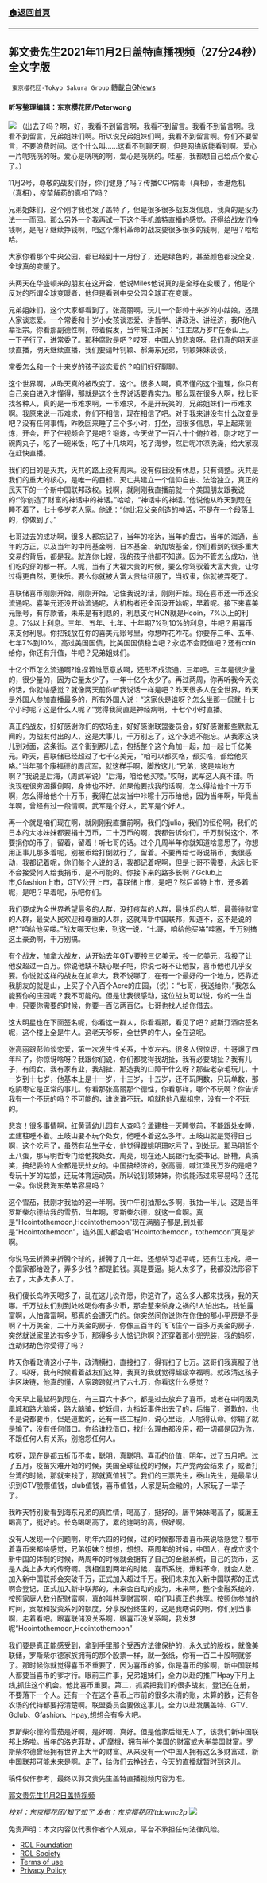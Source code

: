 ###  [:house:返回首頁](https://github.com/ourhimalayas/txt)
---


## 郭文贵先生2021年11月2日盖特直播视频（27分24秒）全文字版
` 東京櫻花団-Tokyo Sakura Group` [轉載自GNews](https://gnews.org/zh-hans/1635824/)

#### 听写整理编辑：东京樱花团/Peterwong
![](https://assets.gnews.org/wp-content/uploads/2021/11/1-9.png)
（出去了吗？啊，好，我看不到留言啊，我看不到留言。我看不到留言啊。我看不到留言，兄弟姐妹们啊。所以说兄弟姐妹们啊，我看不到留言啊。你们不要留言，不要浪费时间。这个什么叫……这看不到聊天啊，但是网络版能看到啊。爱心一片呢咣咣的呀。爱心是咣咣的啊，爱心是咣咣的。哇塞，我都想自己给点个爱心了。）

11月2号，尊敬的战友们好，你们健身了吗？传播CCP病毒（真相），香港危机（真相），疫苗解药的真相了吗？

兄弟姐妹们，这个刚才我也发了盖特了，但是很多很多战友发信息，我真的是没办法一一而回。那么另外一个我再试一下这个手机盖特直播的感觉。还得给战友们挣钱啊，是吧？继续挣钱啊，咱这个爆料革命的战友要很多很多的钱啊，是吧？哈哈哈。

大家你看那个中央公园，都已经到十一月份了，还是绿色的，甚至颜色都没全变，全球真的变暖了。

头两天在华盛顿来的朋友在这开会，他说Miles他说真的是全球在变暖了，他是个反对的所谓全球变暖者，他但是看到中央公园全球正在变暖。

兄弟姐妹们，这个大家都看到了，张高丽啊，玩儿一个彭帅十来岁的小姑娘，还跟人家谈恋爱。一个常委和十岁小女孩谈恋爱、讲哲学、讲政治、讲经济，我R他八辈祖宗。你看那副德性啊，带着假发，当年喊江泽民：“江主席万岁!”在泰山上。一下子行了，进常委了。那种腐败是吧？哎呀，中国人的悲哀呀。我们真的明天继续直播，明天继续直播，我们要请叶钊颖、郝海东兄弟，钊颖妹妹谈谈，

常委怎么和一个十来岁的孩子谈恋爱的？咱们好好聊聊。

这个世界啊，从昨天真的被改变了。这个。很多人啊，真不懂的这个道理，你只有自己亲自进入才懂得，那就是这个世界说话要靠实力。那么现在很多人啊，找七哥找各种人，真的是一币难求啊，一币难求，不是开玩笑的，兄弟姐妹们一币难求啊。我原来说一币难求，你们不相信，现在相信了吧。对于我来讲没有什么改变是吧？没有任何事情，昨晚回来睡了三个多小时，打坐，回很多信息，早上起来锻炼，开会，开了仨视频会了是吧？锻炼，今天做了一百六十个俯拉器，刚才吃了一碗肉丸子，吃了一碗米饭，吃了十几块鸡，吃了海参，然后呢冲凉洗澡，给大家现在赶快直播。

我们的目的是灭共，灭共的路上没有周末。没有假日没有休息，只有调整。灭共是我们的重大的核心，是唯一的目标，灭亡共建立一个信仰自由、法治独立，真正的民天下的一个新中国联邦政权。钱啊，就刚刚我直播前就一个美国朋友跟我说的:“你创造了财富的神话中的神话。”哈哈，“神话中的神话。”他说他从昨天到现在睡不着了，七十多岁老人家。他说：“你比我父亲创造的神话，不是在一个段落上的，你做到了。”

七哥过去的成功啊，很多人都忘记了，当年的裕达，当年的盘古，当年的海通，当年的方正，以及当年的中阿基金啊，日本基金、新加坡基金，你们看到的很多重大交易的背后，都是我。就连你七嫂，我的孩子他都不知道。因为不管怎么成功，他们吃的穿的都一样。人呢，当有了大福大贵的时候，要么你驾驭着大富大贵，让你过得更自然，更快乐。要么你就被大富大贵给征服了，当奴隶，你就被弄死了。

喜联储喜币刚刚开始，刚刚开始，记住我说的话，刚刚开始。现在喜币还一币还没流通呢。喜美元还没开始流通呢，大机构者还全面没开始呢，早着呢。接下来喜美元账号，有存款者，未来是有利息的，利息支付HCN就是Hcoin，7%以上的利息。7%以上利息。三年、五年、七年、十年期7%到10%的利息，牛吧？用喜币来支付利息。你把钱放在你的喜美元账号里，你想咋花咋花。你要存三年、五年、七年7%到10%，高过美国国债，比美国国债稳当吧？永远不会贬值吧？还有coin给你，你还有升值，牛吧？兄弟姐妹们。

十亿个币怎么流通啊?谁捏着谁愿意放啊，还形不成流通，三年吧。三年是很少量的，很少量的，因为它量太少了，一年十亿个太少了。再过两周，你再听我今天说的话，你就啥感觉？就像两天前你听我说话一样是吧？昨天很多人在全世界，昨天是外国人参加直播最多的，所有外国人说：“这家伙是谁呀？怎么坐那一侃就十七个小时呢？这是什么人呢？”觉得我简直是神经病啊，十七个小时直播。

真正的战友，好好感谢你们的农场主，好好感谢联盟委员会，好好感谢那些默默无闻的，为战友付出的人，这是大事儿，千万别忘了，这个永远不能忘。从我家这块儿到对面，这条街。这个街到那儿去，包括整个这个角加一起，加一起七千亿美元。昨天，喜联储已经超过了七千亿美元，“咱可以都买咯，都买咯，都给他买咯。”当年那个康福德的周武军，就这样手啊，脚放这儿:“兄弟，这是啥地方啊？”我说是后海，（周武军说）“后海，咱给他买喽。”哎呀，武军这人真不错。听说现在很穷困撂倒啊，身体也不好。如果他要找我的话啊，怎么得给他个十万币啊，怎么得给他个十万币，我得在战友当中咔嚓十万币给他，因为当年啊，毕竟当年啊，曾经有过一段情啊。武军是个好人，武军是个好人。

再一个就是咱们现在啊，就刚刚我直播前啊，我们的julia，我们的恒伦啊，我们的日本的大冰妹妹都要捐十万币，二十万币的啊，我都告诉你们，千万别说这个，不要捐你的币了，留着，留着！听七哥的话。过个几周半年你就知道啥意思了，你想用正事儿那多着呢，别被币给打倒就行了，留着。不要再给七哥说捐币，我很感动，我都记着呢，你们每个人说的话，我都记着呢啊，但是七哥不需要，永远七哥不会接受何人给我捐币，是不可能的。你接下来的路多长啊？Gclub上市,Gfashion上市，GTV公开上市，喜联储上市，是吧？然后盖特上市，还多着呢，是吧？早着呢，乐吧你们。

我们要成为全世界希望最多的人群，没打疫苗的人群，最快乐的人群，最善待财富的人群，最受人民欢迎和尊重的人群，这就叫新中国联邦，知道不，这不是说的吧?“咱给他买喽。”战友哪天也来，到这一说，“七哥，咱给他买咯”哇塞，千万别搞这土豪劲啊，千万别搞。

有个战友，加拿大战友，从开始去年GTV要投三亿美元，投一亿美元，我投了让他没超过一百万。你说他缺不缺心眼子吧，你说七哥不让他投，喜币他也几乎没要。你说就这样的战友在加拿大，我不说哪了，在有一个最好的一个地方，还靠近我朋友的就是山，上买了个八百个Acre的庄园，（说）：“七哥，我送给你，”我怎么能要你的庄园呢？我不可能的。但是让我很感动，这位战友可以说，你的一生当中，只要你需要的时候，你要一百亿两百亿，七哥也找人给你借去。

这大明星也在下面签名呢，你看这一群人，你看看那，看见了吧？威斯汀酒店签名呢，这个楼上全是牛人。这老天爷呀，全世界的牛人，全在这呢。

张高丽跟彭帅谈恋爱，第一次发生性关系，十岁左右。很多人很惊讶，七哥爆了四年料了，你惊讶啥呀？我跟你们说，你们都觉得我胡扯，我有必要胡扯？我有儿子，有闺女，我有家有业，我胡扯，那造我的口障干什么呀？那些老杂毛玩儿，十一岁到十七岁，他基本上是十一岁，十三岁，十五岁，还不玩阴数，只玩单数，那吃阴枣它是正常的事儿。你看那张高丽那个德性，你看那样，哪个不玩啊？你告诉我有一个不玩的吗？不可能的，谁说谁不玩，咱就R他八辈祖宗，没有一个不玩的。

悲哀！很多事情啊，红黄蓝幼儿园有人查吗？孟建柱一天睡觉前，不能跟处女睡，孟建柱睡不着。王岐山要不玩个处女，他睡不着这么多年。王岐山就是觉得自己啊，这个吃亏了，虽然有私生子女，他觉得跟姚明珊吃亏了，到处玩。那马明哲个王八蛋，那马明哲专门给他找处女。周亮，现在还人民银行纪委书记。卧槽，真搞笑，搞纪委的人全都是玩处女的。中国搞经济的，张高丽，喊江泽民万岁的是吧？专玩十岁的姑娘，还玩体育运动员。所以说钊颖妹妹，你说能活过来容易吗？还花一朵。你说我海东弟弟容易吗？

这个雪茄，我刚才我抽的这一半啊。我中午别抽那么多啊，我抽一半儿。这是当年罗斯柴尔德给我的雪茄，当年啊，罗斯柴尔德，就这一盒啊。真是“Hcointothemoon,Hcointothemoon”现在满脑子都是,到处都是“Hcointothemoon”，连外国人都会唱“Hcointothemoon，tothemoon”真是梦啊。

你说马云折腾来折腾个球的，折腾了几十年。还想杀习近平呢，还有江志成，把一个国家都给毁了，弄多少钱？都是脏钱。真是要逼。毙人太多了，我都没法形容下去了，太多太多人了。

我们傻长岛昨天喝多了，乱在这儿说许愿，你这许了，这么多人都来找我，我的天哪。千万战友们别到处吆喝你有多少币，那会惹来杀身之祸的!人怕出名，钱怕露富啊，人怕露富啊，那真的会遭灭门的。你突然间你说你在你住的那小平房是不是啊？十万美金，二十万美金的房子，你像三百年的飞飞住个一百多万美金的房子，突然就说家里边有多少币，那得多少人惦记你啊？还穿着那小兜兜装，我的妈呀，连劫财劫色你受得了吗？

昨天你看政清这小子牛，政清横扫，直接扫了，得有扫了七万。这哥们我真服了他了。哎呀，我有时候看着战友们这种，我真的我就觉得超级幸福啊。就政清这孩子讲区块链，他真的懂，人家跨跨就扫了六七万，你看这什么感觉？

今天早上最起码到现在，有三百六十多个，都是过去放弃了喜币，或者在中间因凤凰城和路大脑袋，路大脑骗，蛇妖闫，九指妖事件出去了的，后悔了，道歉的，也不是说都要币，但是道歉的，还有一些工程师，说心里话，人呢得认命。你输了就是输了，没有任何借口。你给谁找借口，找什么理由都没用，都一切都是因为你，不跟任何人有关系，别抱怨任何人。

哎呀，现在是都五折币不卖，聪明，真聪明。喜币的价值，明年，过了五月吧。过了五月，疫苗灾难开始的时候，美国全球征税的时候，共产党两会结束了，或者打台湾的时候，那就来钱了，那就真值钱了。我们的三票先生，泰山先生，是最早认识到GTV股票值钱，club值钱，喜币值钱，人家是玩金融的，人家玩了一辈子了。

我昨天特别爱看到海东兄弟的真性情，喝高了，挺好的。唐平妹妹喝高了，威廉王喝高了，挺好的。长岛喝喝高了，累的连喝的高，很好啊。

没有人发现一个问题啊，明年六四的时候，过的时候都带着喜币来说啥感觉？都带着喜币来都啥感觉，兄弟姐妹？想想，想想。两周年的时候，中国人，在成立这个新中国的体制的时候，两周年的时候就会拥有了自己的金融系统，自己的货币，这是人类上多大的传奇啊。我相信到两年的时候，喜币系统，爆料革命，就会人数，加入新中国联邦会突破千万，正式加入超过千万。我们未来加入新中国联邦的正式啊会登记，正式加入新中联邦的，未来会自动的成为，未来啊，整个金融系统的，按照家庭人数分配财富啊，真的叫共享财富啊，咱们叫真正的共享。按照你参加的时间，贡献和投资系列的额度，分享股份终生的，这是我瞎说的啊，你们别当事啊，走着看吧。跟喜联储没关系啊，跟喜币没关系啊，我发梦呢“Hcointothemoon,Hcointothemoon”

我们要是真正能感受到，拿到手里那个受西方法律保护的，永久式的股权，就像美联储，罗斯柴尔德家族拥有的那个股票一样，就一张纸，你有一百二十股啊就够了。那时候你就觉得喜币不重要了，因为喜币的爹，你是喜币的爹啊，新中国联邦人都要当喜币的爹才行。眼前三件事，兄弟姐妹们，全力以赴的推广Hpay下月上线,抓住这个机会。他比喜币重要。第二，抓紧把我们的很多战友，登记在在册，不要落下一个人。还有一个在这个喜币上市前的很多未清的账，未算的数，还有各农场的代持都要捋清楚啊。联盟委员会要做这事儿。全力以赴发展盖特、GTV、Gclub、Gfashion、Hpay,想想会有多大吧。

罗斯柴尔德的雪茄是好啊，是好啊，真好。但是他家后继无人了，该我们新中国联邦上场啦。当年的洛克菲勒，JP摩根，拥有半个美国的财富或大半美国财富。罗斯柴尔德曾经拥有世界上大半的财富。从来没有一个中国人拥有这么多财富过，新中国联邦可能未来是啊。走了，给你们去挣钱去，今天的直播就暂时到这儿。

稿件仅作参考，最终以郭文贵先生盖特直播视频内容为准。

[郭文贵先生11月2日盖特视频](https://gettr.com/streaming/pfv59d80a7)

*校对：东京樱花团/知了知了
发布：东京樱花团/tdownc2p*
![](https://assets.gnews.org/wp-content/uploads/2021/08/image0-1-36.jpg)
 

免责声明：本文内容仅代表作者个人观点，平台不承担任何法律风险。

- [ROL Foundation](https://rolfoundation.org/)
- [ROL Society](https://rolsociety.org/)
- [Terms of use](https://gnews.org/terms-of-use-3/)
- [Privacy Policy](https://gnews.org/privacy-policy/)
